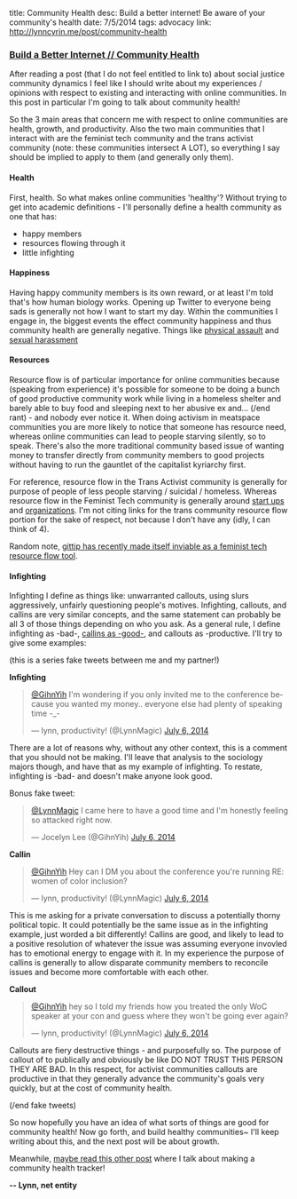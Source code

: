 title: Community Health
desc: Build a better internet! Be aware of your community's health
date: 7/5/2014
tags: advocacy
link: http://lynncyrin.me/post/community-health

### [Build a Better Internet // Community Health](http://lynncyrin.me/post/community-health)

After reading a post (that I do not feel entitled to link to) about social justice community dynamics I feel like I should write about my experiences / opinions with respect to existing and interacting with online communities. In this post in particular I'm going to talk about community health!

<readmore></readmore>

So the 3 main areas that concern me with respect to online communities are health, growth, and productivity. Also the two main communities that I interact with are the feminist tech community and the trans activist community (note: these communities intersect A LOT), so everything I say should be implied to apply to them (and generally only them).

#### Health

First, health. So what makes online communities 'healthy'? Without trying to get into academic definitions - I'll personally define a health community as one that has:

* happy members
* resources flowing through it
* little infighting

#### Happiness

Having happy community members is its own reward, or at least I'm told that's how human biology works. Opening up Twitter to everyone being sads is generally not how I want to start my day. Within the communities I engage in, the biggest events the effect community happiness and thus community health are generally negative. Things like [physical assault](http://clatl.com/freshloaf/archives/2014/07/03/transgender-woman-attacked-in-l5p) and [sexual harassment](http://adainitiative.org/2014/04/ada-initiative-no-longer-partnering-with-github/)

#### Resources

Resource flow is of particular importance for online communities because (speaking from experience) it's possible for someone to be doing a bunch of good productive community work while living in a homeless shelter and barely able to buy food and sleeping next to her abusive ex and... (/end rant) - and nobody ever notice it. When doing activism in meatspace communities you are more likely to notice that someone has resource need, whereas online communities can lead to people starving silently, so to speak. There's also the more traditional community based issue of wanting money to transfer directly from community members to good projects without having to run the gauntlet of the capitalist kyriarchy first.

For reference, resource flow in the Trans Activist community is generally for purpose of people of less people starving / suicidal / homeless. Whereas resource flow in the Feminist Tech community is generally around [start ups](http://modelviewculture.com) and [organizations](http://doubleunion.org). I'm not citing links for the trans community resource flow portion for the sake of respect, not because I don't have any (idly, I can think of 4).

Random note, [gittip has recently made itself inviable as a feminist tech resource flow tool](http://geekfeminism.wikia.com/wiki/Gittip_crisis).

#### Infighting

Infighting I define as things like: unwarranted callouts, using slurs aggressively, unfairly questioning people's motives. Infighting, callouts, and callins are very similar concepts, and the same statement can probably be all 3 of those things depending on who you ask. As a general rule, I define infighting as -bad-, [callins as -good-](http://www.blackgirldangerous.org/2013/12/calling-less-disposable-way-holding-accountable/), and callouts as -productive. I'll try to give some examples:

(this is a series fake tweets between me and my partner!)

<b>Infighting</b>

<blockquote class="twitter-tweet" lang="en"><p><a href="https://twitter.com/GihnYih">@GihnYih</a> I&#39;m wondering if you only invited me to the conference because you wanted my money.. everyone else had plenty of speaking time -_-</p>&mdash; lynn, productivity! (@LynnMagic) <a href="https://twitter.com/LynnMagic/statuses/485597431912869888">July 6, 2014</a></blockquote>
<script async src="//platform.twitter.com/widgets.js" charset="utf-8"></script>

There are a lot of reasons why, without any other context, this is a comment that you should not be making. I'll leave that analysis to the sociology majors though, and have that as my example of infighting. To restate, infighting is -bad- and doesn't make anyone look good.

Bonus fake tweet:

<blockquote class="twitter-tweet" lang="en"><p><a href="https://twitter.com/LynnMagic">@LynnMagic</a> I came here to have a good time and I&#39;m honestly feeling so attacked right now.</p>&mdash; Jocelyn Lee (@GihnYih) <a href="https://twitter.com/GihnYih/statuses/485599954300186624">July 6, 2014</a></blockquote>
<script async src="//platform.twitter.com/widgets.js" charset="utf-8"></script>

<b>Callin</b>

<blockquote class="twitter-tweet" lang="en"><p><a href="https://twitter.com/GihnYih">@GihnYih</a> Hey can I DM you about the conference you&#39;re running RE: women of color inclusion?</p>&mdash; lynn, productivity! (@LynnMagic) <a href="https://twitter.com/LynnMagic/statuses/485598820370108417">July 6, 2014</a></blockquote>
<script async src="//platform.twitter.com/widgets.js" charset="utf-8"></script>

This is me asking for a private conversation to discuss a potentially thorny political topic. It could potentially be the same issue as in the infighting example, just worded a bit differently! Callins are good, and likely to lead to a positive resolution of whatever the issue was assuming everyone invovled has to emotional energy to engage with it. In my experience the purpose of callins is generally to allow disparate community members to reconcile issues and become more comfortable with each other.

<b>Callout</b>

<blockquote class="twitter-tweet" lang="en"><p><a href="https://twitter.com/GihnYih">@GihnYih</a> hey so I told my friends how you treated the only WoC speaker at your con and guess where they won&#39;t be going ever again?</p>&mdash; lynn, productivity! (@LynnMagic) <a href="https://twitter.com/LynnMagic/statuses/485606430330728448">July 6, 2014</a></blockquote>
<script async src="//platform.twitter.com/widgets.js" charset="utf-8"></script>

Callouts are fiery destructive things - and purposefully so. The purpose of callout of to publically and obviously be like DO NOT TRUST THIS PERSON THEY ARE BAD. In this respect, for activist communities callouts are productive in that they generally advance the community's goals very quickly, but at the cost of community health.

(/end fake tweets)

So now hopefully you have an idea of what sorts of things are good for community health! Now go forth, and build healthy communities~ I'll keep writing about this, and the next post will be about growth.

Meanwhile, [maybe read this other post](http://lynncyrin.me/post/health-tracker) where I talk about making a community health tracker!

**-- Lynn, net entity**